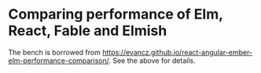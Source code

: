 # Comparing performance of Elm, React, Fable and Elmish

The bench is borrowed from https://evancz.github.io/react-angular-ember-elm-performance-comparison/.
See the above for details.